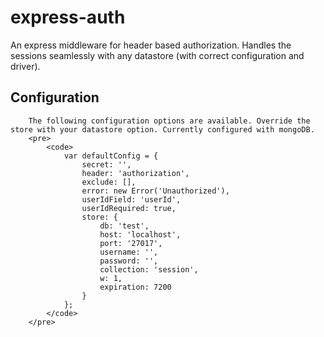 express-auth
============

An express middleware for header based authorization. Handles the sessions seamlessly with any datastore (with correct configuration and driver).

Configuration
----
        The following configuration options are available. Override the store with your datastore option. Currently configured with mongoDB.
        <pre>
            <code>
                var defaultConfig = {
                    secret: '',
                    header: 'authorization',
                    exclude: [],
                    error: new Error('Unauthorized'),
                    userIdField: 'userId',
                    userIdRequired: true,
                    store: {
                        db: 'test',
                        host: 'localhost',
                        port: '27017',
                        username: '',
                        password: '',
                        collection: 'session',
                        w: 1,
                        expiration: 7200
                    }
                };
            </code>
        </pre>